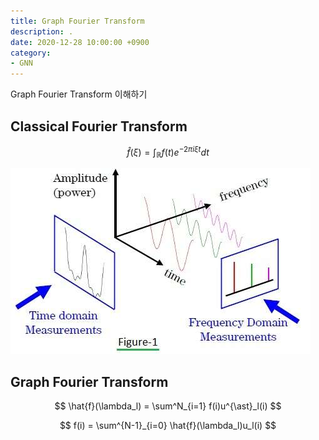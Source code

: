 ```yaml
---
title: Graph Fourier Transform
description: .
date: 2020-12-28 10:00:00 +0900
category:
- GNN
---
```




Graph Fourier Transform 이해하기



## Classical Fourier Transform


$$
\hat{f}(\xi) = \int_{\mathbb{R}} f(t) e^{-2\pi i\xi t}dt
$$


![](/assets/post/Graph-Fourier-Transform/fourier.jpg)







## Graph Fourier Transform


$$
\hat{f}(\lambda_l) = \sum^N_{i=1} f(i)u^{\ast}_l(i)
$$



$$
f(i) = \sum^{N-1}_{i=0} \hat{f}(\lambda_l)u_l(i)
$$
